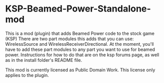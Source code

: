# KSP-Beamed-Power-Standalone-mod
This is a mod (plugin) that adds Beamed Power code to the stock game (KSP)
There are two part modules this adds that you can use: WirelessSource and WirelessReceiverDirectional. 
At the moment, you'll have to add these part modules to any part you want to use for beamed power. Instructions for how to do that
are on the ksp forums page, as well as in the install folder's README file.

This mod is currently licensed as Public Domain Work. This license only applies to the plugin.
